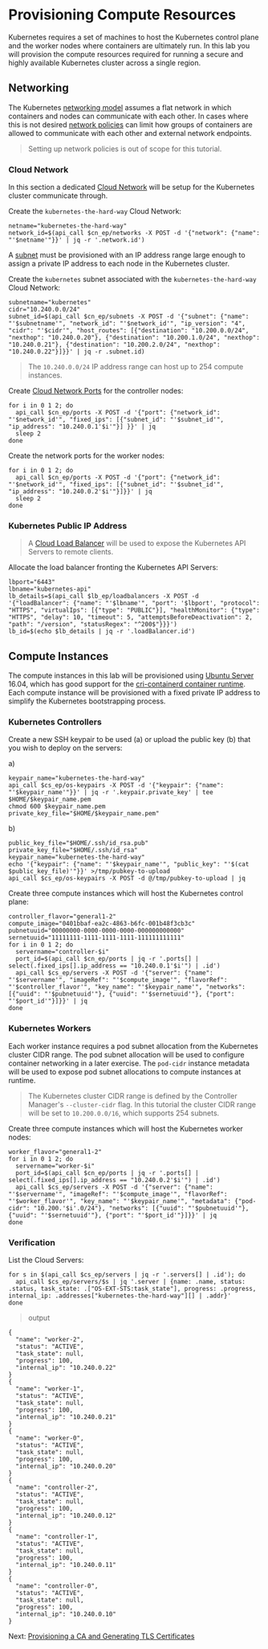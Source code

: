 # Provisioning Compute Resources

Kubernetes requires a set of machines to host the Kubernetes control plane and the worker nodes where containers are ultimately run. In this lab you will provision the compute resources required for running a secure and highly available Kubernetes cluster across a single region.

## Networking

The Kubernetes [networking model](https://kubernetes.io/docs/concepts/cluster-administration/networking/#kubernetes-model) assumes a flat network in which containers and nodes can communicate with each other. In cases where this is not desired [network policies](https://kubernetes.io/docs/concepts/services-networking/network-policies/) can limit how groups of containers are allowed to communicate with each other and external network endpoints.

> Setting up network policies is out of scope for this tutorial.

### Cloud Network

In this section a dedicated [Cloud Network](https://developer.rackspace.com/docs/cloud-networks/v2/) will be setup for the Kubernetes cluster communicate through.

Create the `kubernetes-the-hard-way` Cloud Network:

```
netname="kubernetes-the-hard-way"
network_id=$(api_call $cn_ep/networks -X POST -d '{"network": {"name": "'$netname'"}}' | jq -r '.network.id')
```

A [subnet](https://developer.rackspace.com/docs/cloud-networks/v2/getting-started/concepts/#subnet-concepts) must be provisioned with an IP address range large enough to assign a private IP address to each node in the Kubernetes cluster.

Create the `kubernetes` subnet associated with the `kubernetes-the-hard-way` Cloud Network:

```
subnetname="kubernetes"
cidr="10.240.0.0/24"
subnet_id=$(api_call $cn_ep/subnets -X POST -d '{"subnet": {"name": "'$subnetname'", "network_id": "'$network_id'", "ip_version": "4", "cidr": "'$cidr'", "host_routes": [{"destination": "10.200.0.0/24", "nexthop": "10.240.0.20"}, {"destination": "10.200.1.0/24", "nexthop": "10.240.0.21"}, {"destination": "10.200.2.0/24", "nexthop": "10.240.0.22"}]}}' | jq -r .subnet.id)
```

> The `10.240.0.0/24` IP address range can host up to 254 compute instances.

Create [Cloud Network Ports](https://developer.rackspace.com/docs/cloud-networks/v2/getting-started/concepts/#port-concepts) for the controller nodes:

```
for i in 0 1 2; do
  api_call $cn_ep/ports -X POST -d '{"port": {"network_id": "'$network_id'", "fixed_ips": [{"subnet_id": "'$subnet_id'", "ip_address": "10.240.0.1'$i'"}] }}' | jq
  sleep 2
done
```

Create the network ports for the worker nodes:

```
for i in 0 1 2; do
  api_call $cn_ep/ports -X POST -d '{"port": {"network_id": "'$network_id'", "fixed_ips": [{"subnet_id": "'$subnet_id'", "ip_address": "10.240.0.2'$i'"}]}}' | jq
  sleep 2
done
```

### Kubernetes Public IP Address

> A [Cloud Load Balancer](https://developer.rackspace.com/docs/cloud-load-balancers/v1/) will be used to expose the Kubernetes API Servers to remote clients.

Allocate the load balancer fronting the Kubernetes API Servers:

```
lbport="6443"
lbname="kubernetes-api"
lb_details=$(api_call $lb_ep/loadbalancers -X POST -d '{"loadBalancer": {"name": "'$lbname'", "port": '$lbport', "protocol": "HTTPS", "virtualIps": [{"type": "PUBLIC"}], "healthMonitor": {"type": "HTTPS", "delay": 10, "timeout": 5, "attemptsBeforeDeactivation": 2, "path": "/version", "statusRegex": "^200$"}}}')
lb_id=$(echo $lb_details | jq -r '.loadBalancer.id')
```

## Compute Instances

The compute instances in this lab will be provisioned using [Ubuntu Server](https://www.ubuntu.com/server) 16.04, which has good support for the [cri-containerd container runtime](https://github.com/kubernetes-incubator/cri-containerd). Each compute instance will be provisioned with a fixed private IP address to simplify the Kubernetes bootstrapping process.

### Kubernetes Controllers

Create a new SSH keypair to be used (a) or upload the public key (b) that you wish to deploy on the servers:

a)
```
keypair_name="kubernetes-the-hard-way"
api_call $cs_ep/os-keypairs -X POST -d '{"keypair": {"name": "'$keypair_name'"}}' | jq -r '.keypair.private_key' | tee $HOME/$keypair_name.pem
chmod 600 $keypair_name.pem
private_key_file="$HOME/$keypair_name.pem"
```

b)
```
public_key_file="$HOME/.ssh/id_rsa.pub"
private_key_file="$HOME/.ssh/id_rsa"
keypair_name="kubernetes-the-hard-way"
echo '{"keypair": {"name": "'$keypair_name'", "public_key": "'$(cat $public_key_file)'"}}' >/tmp/pubkey-to-upload
api_call $cs_ep/os-keypairs -X POST -d @/tmp/pubkey-to-upload | jq
```

Create three compute instances which will host the Kubernetes control plane:

```
controller_flavor="general1-2"
compute_image="0401bbaf-ea2c-4863-b6fc-001b48f3cb3c"
pubnetuuid="00000000-0000-0000-0000-000000000000"
sernetuuid="11111111-1111-1111-1111-111111111111"
for i in 0 1 2; do
  servername="controller-$i"
  port_id=$(api_call $cn_ep/ports | jq -r '.ports[] | select(.fixed_ips[].ip_address == "10.240.0.1'$i'") | .id')
  api_call $cs_ep/servers -X POST -d '{"server": {"name": "'$servername'", "imageRef": "'$compute_image'", "flavorRef": "'$controller_flavor'", "key_name": "'$keypair_name'", "networks": [{"uuid": "'$pubnetuuid'"}, {"uuid": "'$sernetuuid'"}, {"port": "'$port_id'"}]}}' | jq
done
```

### Kubernetes Workers

Each worker instance requires a pod subnet allocation from the Kubernetes cluster CIDR range. The pod subnet allocation will be used to configure container networking in a later exercise. The `pod-cidr` instance metadata will be used to expose pod subnet allocations to compute instances at runtime.

> The Kubernetes cluster CIDR range is defined by the Controller Manager's `--cluster-cidr` flag. In this tutorial the cluster CIDR range will be set to `10.200.0.0/16`, which supports 254 subnets.


Create three compute instances which will host the Kubernetes worker nodes:

```
worker_flavor="general1-2"
for i in 0 1 2; do
  servername="worker-$i"
  port_id=$(api_call $cn_ep/ports | jq -r '.ports[] | select(.fixed_ips[].ip_address == "10.240.0.2'$i'") | .id')
  api_call $cs_ep/servers -X POST -d '{"server": {"name": "'$servername'", "imageRef": "'$compute_image'", "flavorRef": "'$worker_flavor'", "key_name": "'$keypair_name'", "metadata": {"pod-cidr": "10.200.'$i'.0/24"}, "networks": [{"uuid": "'$pubnetuuid'"}, {"uuid": "'$sernetuuid'"}, {"port": "'$port_id'"}]}}' | jq
done
```

### Verification

List the Cloud Servers:

```
for s in $(api_call $cs_ep/servers | jq -r '.servers[] | .id'); do
  api_call $cs_ep/servers/$s | jq '.server | {name: .name, status: .status, task_state: .["OS-EXT-STS:task_state"], progress: .progress, internal_ip: .addresses["kubernetes-the-hard-way"][] | .addr}'
done
```

> output

```
{
  "name": "worker-2",
  "status": "ACTIVE",
  "task_state": null,
  "progress": 100,
  "internal_ip": "10.240.0.22"
}
{
  "name": "worker-1",
  "status": "ACTIVE",
  "task_state": null,
  "progress": 100,
  "internal_ip": "10.240.0.21"
}
{
  "name": "worker-0",
  "status": "ACTIVE",
  "task_state": null,
  "progress": 100,
  "internal_ip": "10.240.0.20"
}
{
  "name": "controller-2",
  "status": "ACTIVE",
  "task_state": null,
  "progress": 100,
  "internal_ip": "10.240.0.12"
}
{
  "name": "controller-1",
  "status": "ACTIVE",
  "task_state": null,
  "progress": 100,
  "internal_ip": "10.240.0.11"
}
{
  "name": "controller-0",
  "status": "ACTIVE",
  "task_state": null,
  "progress": 100,
  "internal_ip": "10.240.0.10"
}
```

Next: [Provisioning a CA and Generating TLS Certificates](04-certificate-authority.md)
